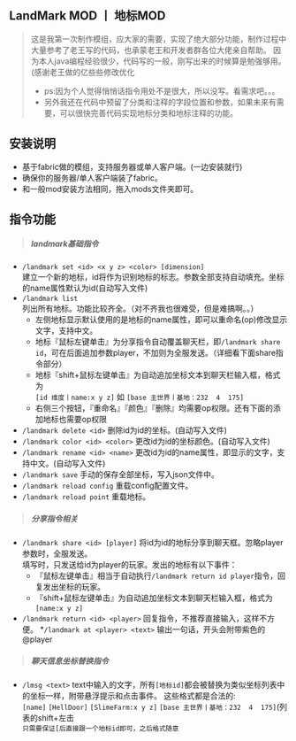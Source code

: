 ## LandMark MOD 丨 地标MOD

>这是我第一次制作模组，应大家的需要，实现了绝大部分功能，制作过程中大量参考了老王写的代码，也承蒙老王和开发者群各位大佬亲自帮助。
因为本人java编程经验很少，代码写的一般，刚写出来的时候算是勉强够用。(感谢老王做的亿些些修改优化
>* ps:因为个人觉得悄悄话指令用处不是很大，所以没写。看需求吧。。。
>* 另外我还在代码中预留了分类和注释的字段位置和参数，如果未来有需要，可以很快完善代码实现地标分类和地标注释的功能。
## 安装说明  
* 基于fabric做的模组，支持服务器或单人客户端。(一边安装就行)  
* 确保你的服务器/单人客户端装了fabric。  
* 和一般mod安装方法相同，拖入mods文件夹即可。  
## 指令功能  
>##### landmark基础指令  
* `/landmark set <id> <x y z> <color> [dimension]`  
建立一个新的地标，id将作为识别地标的标志。参数全部支持自动填充。坐标的name属性默认为id(自动写入文件)
* `/landmark list`  
列出所有地标。功能比较齐全。（对不齐我也很难受，但是难搞啊。。）
  * 左侧地标显示默认使用的是地标的name属性，即可以重命名(op)修改显示文字，支持中文。
  * 地标『鼠标左键单击』为分享指令自动覆盖聊天栏，即`/landmark share id`，可在后面追加参数player，不加则为全服发送。（详细看下面share指令部分）
  * 地标『shift+鼠标左键单击』为自动追加坐标文本到聊天栏输入框，格式为  
  `[id 维度丨name:x y z]` 如 `[base 主世界丨基地：232  4  175]`
  * 右侧三个按钮，『重命名』『颜色』『删除』均需要op权限。还有下面的添加地标也需要op权限
* `/landmark delete <id>`
删除id为id的坐标。(自动写入文件)
* `/landmark color <id> <color>`
更改id为id的坐标颜色。(自动写入文件)
* `/landmark rename <id> <name>`
更改id为id的name属性，即显示的文字，支持中文。(自动写入文件)
* `/landmark save`
手动的保存全部坐标，写入json文件中。
* `/landmark reload config`
重载config配置文件。
* `/landmark reload point`
重载地标。  
>##### 分享指令相关
* `/landmark share <id> [player]`
将id为id的地标分享到聊天框。忽略player参数时，全服发送。  
填写时，只发送给id为player的玩家。发出的地标有以下事件：
  * 『鼠标左键单击』相当于自动执行`/landmark return id player`指令，回复发出坐标的玩家。
  * 『shift+鼠标左键单击』为自动追加坐标文本到聊天栏输入框，格式为`[name:x y z]`
* `/landmark return <id> <player>`
回复指令，不推荐直接输入，这样不方便。
*`/landmark at <player> <text>`
输出一句话，开头会附带紫色的@player  
>##### 聊天信息坐标替换指令
* `/lmsg <text>`
text中输入的文字，所有`[地标id]`都会被替换为类似坐标列表中的坐标一样，附带悬浮提示和点击事件。
这些格式都是合法的:  
`[name]`  `[HellDoor]`  `[SlimeFarm:x y z]`   `[base 主世界丨基地：232  4  175]`(列表的shift+左击  
`只需要保证[后直接跟一个地标id即可，之后格式随意`
